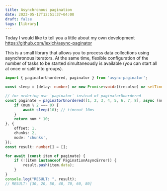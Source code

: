 ```yaml
---
title: Asynchronous pagination
date: 2023-05-17T12:51:37+04:00
draft: false
tags: [library]
---
```


Today I would like to tell you a little about my own development https://github.com/lexich/async-paginator

This is a small library that allows you to process data collections using asynchronous iterators. At the same time, flexible configuration of the number of tasks to be started simultaneously is available (you can start all at once or split into groups).

```ts
import { paginatorUnordered, paginator } from 'async-paginator';

const sleep = (delay: number) => new Promise<void>((resolve) => setTimeout(resolve, delay));

// for ordering use `paginator` instead of paginatorUnordered
const paginate = paginatorUnordered([1, 2, 3, 4, 5, 6, 7, 8], async (num) => {
	if (num % 2 === 0) {
		await sleep(10); // timeout 10ms
	}
	return num * 10;
}, {
	offset: 1,
	chunks: 2,
	mode: 'chunks',
});
const result: number[] = [];

for await (const item of paginate) {
	if (!(item instanceof PaginationAsyncError)) {
		result.push(item.data);
	}
}
console.log("RESULT: ", result);
// RESULT: [30, 20, 50, 40, 70, 60, 80]
```
